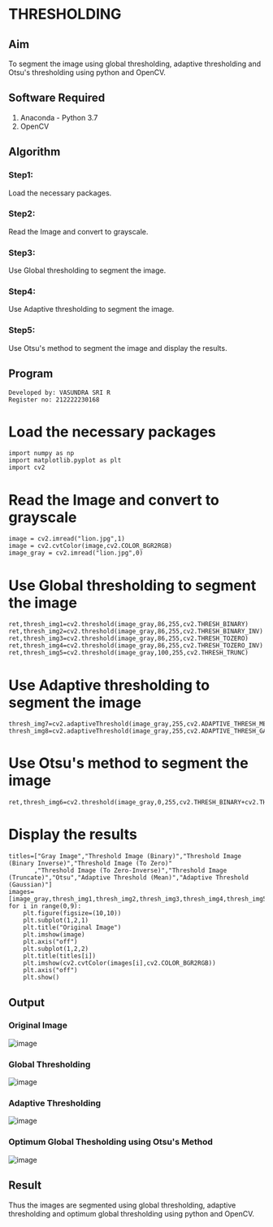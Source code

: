 # THRESHOLDING
## Aim
To segment the image using global thresholding, adaptive thresholding and Otsu's thresholding using python and OpenCV.

## Software Required
1. Anaconda - Python 3.7
2. OpenCV

## Algorithm

### Step1:
Load the necessary packages.

### Step2:
Read the Image and convert to grayscale.

### Step3:
Use Global thresholding to segment the image.

### Step4:
Use Adaptive thresholding to segment the image.

### Step5:
Use Otsu's method to segment the image and display the results.

## Program
```
Developed by: VASUNDRA SRI R
Register no: 212222230168
```
# Load the necessary packages
```
import numpy as np
import matplotlib.pyplot as plt
import cv2
```
# Read the Image and convert to grayscale
```
image = cv2.imread("lion.jpg",1)
image = cv2.cvtColor(image,cv2.COLOR_BGR2RGB)
image_gray = cv2.imread("lion.jpg",0)
```
# Use Global thresholding to segment the image
```
ret,thresh_img1=cv2.threshold(image_gray,86,255,cv2.THRESH_BINARY)
ret,thresh_img2=cv2.threshold(image_gray,86,255,cv2.THRESH_BINARY_INV)
ret,thresh_img3=cv2.threshold(image_gray,86,255,cv2.THRESH_TOZERO)
ret,thresh_img4=cv2.threshold(image_gray,86,255,cv2.THRESH_TOZERO_INV)
ret,thresh_img5=cv2.threshold(image_gray,100,255,cv2.THRESH_TRUNC)
```
# Use Adaptive thresholding to segment the image
```
thresh_img7=cv2.adaptiveThreshold(image_gray,255,cv2.ADAPTIVE_THRESH_MEAN_C,cv2.THRESH_BINARY,11,2)
thresh_img8=cv2.adaptiveThreshold(image_gray,255,cv2.ADAPTIVE_THRESH_GAUSSIAN_C,cv2.THRESH_BINARY,11,2)
```
# Use Otsu's method to segment the image 
```
ret,thresh_img6=cv2.threshold(image_gray,0,255,cv2.THRESH_BINARY+cv2.THRESH_OTSU)
```
# Display the results
```
titles=["Gray Image","Threshold Image (Binary)","Threshold Image (Binary Inverse)","Threshold Image (To Zero)"
       ,"Threshold Image (To Zero-Inverse)","Threshold Image (Truncate)","Otsu","Adaptive Threshold (Mean)","Adaptive Threshold (Gaussian)"]
images=[image_gray,thresh_img1,thresh_img2,thresh_img3,thresh_img4,thresh_img5,thresh_img6,thresh_img7,thresh_img8]
for i in range(0,9):
    plt.figure(figsize=(10,10))
    plt.subplot(1,2,1)
    plt.title("Original Image")
    plt.imshow(image)
    plt.axis("off")
    plt.subplot(1,2,2)
    plt.title(titles[i])
    plt.imshow(cv2.cvtColor(images[i],cv2.COLOR_BGR2RGB))
    plt.axis("off")
    plt.show()

```
## Output

### Original Image
![image](https://github.com/shalini-venkatesan/THRESHOLDING-/assets/118720291/f9c4d7e0-7650-4518-b429-d1b824c3b6fb)

### Global Thresholding
![image](https://github.com/shalini-venkatesan/THRESHOLDING-/assets/118720291/461d3093-386e-4e46-abb2-f6878765a9b8)


### Adaptive Thresholding
![image](https://github.com/shalini-venkatesan/THRESHOLDING-/assets/118720291/2e21ab39-712d-44a0-87f7-8044fb5c44cd)

### Optimum Global Thesholding using Otsu's Method
![image](https://github.com/shalini-venkatesan/THRESHOLDING-/assets/118720291/7e200e59-3b4e-422c-b793-d5381268027e)


## Result
Thus the images are segmented using global thresholding, adaptive thresholding and optimum global thresholding using python and OpenCV.
